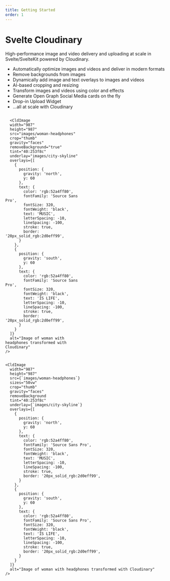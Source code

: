 ```yaml
---
title: Getting Started
order: 1
---
```


<script>
	import { CldImage } from 'svelte-cloudinary'
	import ImageGrid from '$lib/components/ImageGrid.svelte';
</script>


# Svelte Cloudinary

High-performance image and video delivery and uploading at scale in Svelte/SvelteKit powered by Cloudinary.

* Automatically optimize images and videos and deliver in modern formats
* Remove backgrounds from images
* Dynamically add image and text overlays to images and videos
* AI-based cropping and resizing
* Transform images and videos using color and effects
* Generate Open Graph Social Media cards on the fly
* Drop-in Upload Widget
* ...all at scale with Cloudinary

<style>
.grid {
  display: grid;
  grid-template-columns: 1fr 1fr;
  gap: 8px;
}
@media (max-width: 480px) {
 .grid {
   grid-template-columns: 1fr;
 }
}
</style>

<div class="grid">
		<CldImage
			width="987"
			height="1481"
			src="images/woman-headphones"
			alt="Original image of images/woman with headphones"
		/>

	  <CldImage
      width="987"
      height="987"
      src="images/woman-headphones"
      crop="thumb"
      gravity="faces"
      removeBackground="true"
      tint="40:253f8c"
      underlay="images/city-skyline"
      overlays={[
        {
          position: {
            gravity: 'north',
            y: 60
          },
          text: {
            color: 'rgb:52a4ff80',
            fontFamily: 'Source Sans Pro',
            fontSize: 320,
            fontWeight: 'black',
            text: 'MUSIC',
            letterSpacing: -10,
            lineSpacing: -100,
            stroke: true,
            border: '20px_solid_rgb:2d0eff99',
          }
        },
        {
          position: {
            gravity: 'south',
            y: 60
          },
          text: {
            color: 'rgb:52a4ff80',
            fontFamily: 'Source Sans Pro',
            fontSize: 320,
            fontWeight: 'black',
            text: 'IS LIFE',
            letterSpacing: -10,
            lineSpacing: -100,
            stroke: true,
            border: '20px_solid_rgb:2d0eff99',
          }
        }
      ]}
      alt="Image of woman with headphones transformed with Cloudinary"
    />

</div>

```svelte
<CldImage
  width="987"
  height="987"
  src={`images/woman-headphones`}
  sizes="50vw"
  crop="thumb"
  gravity="faces"
  removeBackground
  tint="40:253f8c"
  underlay={`images/city-skyline`}
  overlays={[
    {
      position: {
        gravity: 'north',
        y: 60
      },
      text: {
        color: 'rgb:52a4ff80',
        fontFamily: 'Source Sans Pro',
        fontSize: 320,
        fontWeight: 'black',
        text: 'MUSIC',
        letterSpacing: -10,
        lineSpacing: -100,
        stroke: true,
        border: '20px_solid_rgb:2d0eff99',
      }
    },
    {
      position: {
        gravity: 'south',
        y: 60
      },
      text: {
        color: 'rgb:52a4ff80',
        fontFamily: 'Source Sans Pro',
        fontSize: 320,
        fontWeight: 'black',
        text: 'IS LIFE',
        letterSpacing: -10,
        lineSpacing: -100,
        stroke: true,
        border: '20px_solid_rgb:2d0eff99',
      }
    }
  ]}
  alt="Image of woman with headphones transformed with Cloudinary"
/>
```
